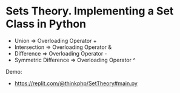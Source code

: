 # Sets Theory. Implementing a Set Class in Python

* Union => Overloading Operator +
* Intersection => Overloading Operator &
* Difference => Overloading Operator -
* Symmetric Difference => Overloading Operator ^

Demo:
* https://replit.com/@thinkphp/SetTheory#main.py
